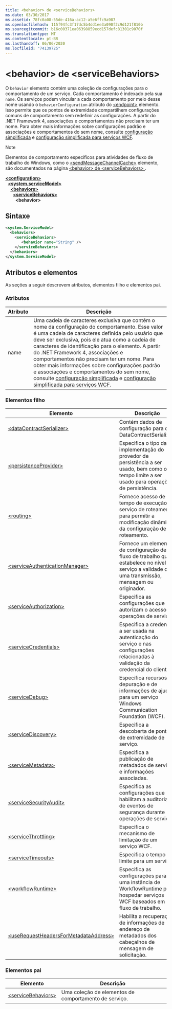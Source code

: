 ```yaml
---
title: <behavior> de <serviceBehaviors>
ms.date: 03/30/2017
ms.assetid: 78fc0a08-55de-416a-ac12-a5e6ffc9a987
ms.openlocfilehash: 115f94fc3f17dc5b4dd1ee3a090f2c9d121f810b
ms.sourcegitcommit: b16c00371ea06398859ecd157defc81301c9070f
ms.translationtype: MT
ms.contentlocale: pt-BR
ms.lasthandoff: 06/06/2020
ms.locfileid: "74139725"
---
```

# <a name="behavior-of-servicebehaviors"></a>\<behavior> de \<serviceBehaviors>
O `behavior` elemento contém uma coleção de configurações para o comportamento de um serviço. Cada comportamento é indexado pela sua `name`. Os serviços podem vincular a cada comportamento por meio desse nome usando o `behaviorConfiguration` atributo do [\<endpoint>](endpoint-element.md) elemento. Isso permite que os pontos de extremidade compartilhem configurações comuns de comportamento sem redefinir as configurações. A partir do .NET Framework 4, associações e comportamentos não precisam ter um nome. Para obter mais informações sobre configurações padrão e associações e comportamentos do sem nome, consulte [configuração simplificada](../../../wcf/simplified-configuration.md) e [configuração simplificada para serviços WCF](../../../wcf/samples/simplified-configuration-for-wcf-services.md).  
  
> [!NOTE]
> Elementos de comportamento específicos para atividades de fluxo de trabalho do Windows, como o [\<sendMessageChannelCache>](../windows-workflow-foundation/sendmessagechannelcache.md) elemento, são documentados na página [ \<behavior> de \<serviceBehaviors> ](../windows-workflow-foundation/behavior-of-servicebehaviors-of-workflow.md) .  
  
[**\<configuration>**](../configuration-element.md)\
&nbsp;&nbsp;[**\<system.serviceModel>**](system-servicemodel.md)\
&nbsp;&nbsp;&nbsp;&nbsp;[**\<behaviors>**](behaviors.md)\
&nbsp;&nbsp;&nbsp;&nbsp;&nbsp;&nbsp;[**\<serviceBehaviors>**](servicebehaviors.md)\
&nbsp;&nbsp;&nbsp;&nbsp;&nbsp;&nbsp;&nbsp;&nbsp;**\<behavior>**  
  
## <a name="syntax"></a>Sintaxe  
  
```xml  
<system.ServiceModel>
  <behaviors>
    <serviceBehaviors>
       <behavior name="String" />
    </serviceBehaviors>
  </behaviors>
</system.ServiceModel>
```  
  
## <a name="attributes-and-elements"></a>Atributos e elementos  
 As seções a seguir descrevem atributos, elementos filho e elementos pai.  
  
### <a name="attributes"></a>Atributos  
  
|Atributo|Descrição|  
|---------------|-----------------|  
|name|Uma cadeia de caracteres exclusiva que contém o nome da configuração do comportamento. Esse valor é uma cadeia de caracteres definida pelo usuário que deve ser exclusiva, pois ele atua como a cadeia de caracteres de identificação para o elemento. A partir do .NET Framework 4, associações e comportamentos não precisam ter um nome. Para obter mais informações sobre configurações padrão e associações e comportamentos do sem nome, consulte [configuração simplificada](../../../wcf/simplified-configuration.md) e [configuração simplificada para serviços WCF](../../../wcf/samples/simplified-configuration-for-wcf-services.md).|  
  
### <a name="child-elements"></a>Elementos filho  
  
|Elemento|Descrição|  
|-------------|-----------------|  
|[\<dataContractSerializer>](datacontractserializer-element.md)|Contém dados de configuração para o DataContractSerializer.|  
|[\<persistenceProvider>](persistenceprovider.md)|Especifica o tipo da implementação do provedor de persistência a ser usado, bem como o tempo limite a ser usado para operações de persistência.|  
|[\<routing>](routing-of-servicebehavior.md)|Fornece acesso de tempo de execução ao serviço de roteamento para permitir a modificação dinâmica da configuração de roteamento.|  
|[\<serviceAuthenticationManager>](serviceauthenticationmanager.md)|Fornece um elemento de configuração de fluxo de trabalho que estabelece no nível de serviço a validade de uma transmissão, mensagem ou originador.|  
|[\<serviceAuthorization>](serviceauthorization-element.md)|Especifica as configurações que autorizam o acesso às operações de serviço.|  
|[\<serviceCredentials>](servicecredentials.md)|Especifica a credencial a ser usada na autenticação do serviço e nas configurações relacionadas à validação da credencial do cliente.|  
|[\<serviceDebug>](servicedebug.md)|Especifica recursos de depuração e de informações de ajuda para um serviço Windows Communication Foundation (WCF).|  
|[\<serviceDiscovery>](servicediscovery.md)|Especifica a descoberta de pontos de extremidade de serviço.|  
|[\<serviceMetadata>](servicemetadata.md)|Especifica a publicação de metadados de serviço e informações associadas.|  
|[\<serviceSecurityAudit>](servicesecurityaudit.md)|Especifica as configurações que habilitam a auditoria de eventos de segurança durante operações de serviço.|  
|[\<serviceThrottling>](servicethrottling.md)|Especifica o mecanismo de limitação de um serviço WCF.|  
|[\<serviceTimeouts>](servicetimeouts.md)|Especifica o tempo limite para um serviço.|  
|[\<workflowRuntime>](workflowruntime.md)|Especifica as configurações para uma instância de WorkflowRuntime para hospedar serviços WCF baseados em fluxo de trabalho.|  
|[\<useRequestHeadersForMetadataAddress>](userequestheadersformetadataaddress.md)|Habilita a recuperação de informações de endereço de metadados dos cabeçalhos de mensagem de solicitação.|  
  
### <a name="parent-elements"></a>Elementos pai  
  
|Elemento|Descrição|  
|-------------|-----------------|  
|[\<serviceBehaviors>](servicebehaviors.md)|Uma coleção de elementos de comportamento de serviço.|
